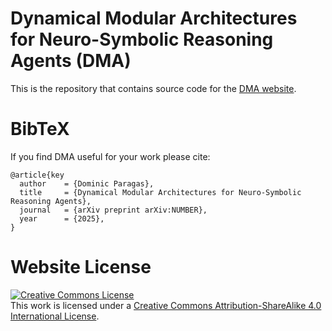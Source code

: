 # Dynamical Modular Architectures for Neuro-Symbolic Reasoning Agents (DMA)

This is the repository that contains source code for the [DMA website](https://dma.github.io).

# BibTeX
If you find DMA useful for your work please cite:
```
@article{key
  author    = {Dominic Paragas},
  title     = {Dynamical Modular Architectures for Neuro-Symbolic Reasoning Agents},
  journal   = {arXiv preprint arXiv:NUMBER},
  year      = {2025},
}
```

# Website License
<a rel="license" href="http://creativecommons.org/licenses/by-sa/4.0/"><img alt="Creative Commons License" style="border-width:0" src="https://i.creativecommons.org/l/by-sa/4.0/88x31.png" /></a><br />This work is licensed under a <a rel="license" href="http://creativecommons.org/licenses/by-sa/4.0/">Creative Commons Attribution-ShareAlike 4.0 International License</a>.
